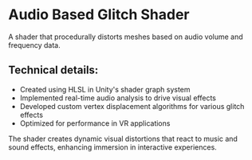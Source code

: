 # Audio Based Glitch Shader

A shader that procedurally distorts meshes based on audio volume and frequency data.

## Technical details:

- Created using HLSL in Unity's shader graph system
- Implemented real-time audio analysis to drive visual effects
- Developed custom vertex displacement algorithms for various glitch effects
- Optimized for performance in VR applications

The shader creates dynamic visual distortions that react to music and sound effects, enhancing immersion in interactive experiences.

